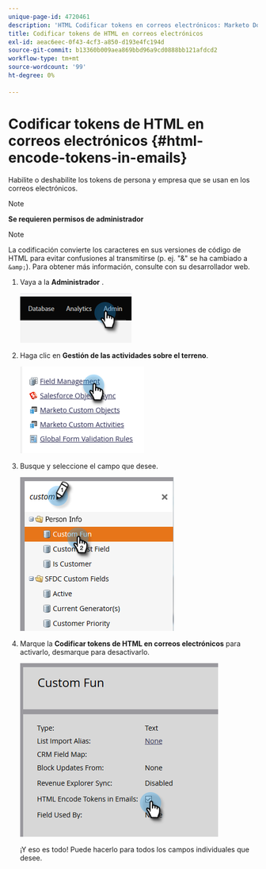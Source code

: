 ```yaml
---
unique-page-id: 4720461
description: 'HTML Codificar tokens en correos electrónicos: Marketo Docs: Documentación del producto'
title: Codificar tokens de HTML en correos electrónicos
exl-id: aeac6eec-0f43-4cf3-a850-d193e4fc194d
source-git-commit: b13360b009aea869bbd96a9cd0888bb121afdcd2
workflow-type: tm+mt
source-wordcount: '99'
ht-degree: 0%

---
```


# Codificar tokens de HTML en correos electrónicos {#html-encode-tokens-in-emails}

Habilite o deshabilite los tokens de persona y empresa que se usan en los correos electrónicos.

>[!NOTE]
>
>**Se requieren permisos de administrador**

>[!NOTE]
>
>La codificación convierte los caracteres en sus versiones de código de HTML para evitar confusiones al transmitirse (p. ej. &quot;&amp;&quot; se ha cambiado a `&amp;`). Para obtener más información, consulte con su desarrollador web.

1. Vaya a la **Administrador** .

   ![](assets/html-encode-tokens-in-emails-1.png)

1. Haga clic en **Gestión de las actividades sobre el terreno**.

   ![](assets/html-encode-tokens-in-emails-2.png)

1. Busque y seleccione el campo que desee.

   ![](assets/html-encode-tokens-in-emails-3.png)

1. Marque la **Codificar tokens de HTML en correos electrónicos** para activarlo, desmarque para desactivarlo.

   ![](assets/html-encode-tokens-in-emails-4.png)

   ¡Y eso es todo! Puede hacerlo para todos los campos individuales que desee.

